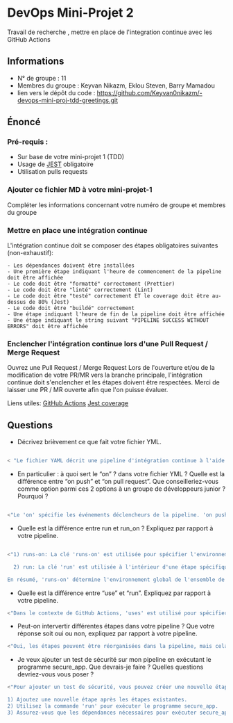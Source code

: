 # DevOps Mini-Projet 2
Travail de recherche , mettre en place de l'integration continue avec les GitHub Actions

## Informations
- N° de groupe : 11
- Membres du groupe : Keyvan Nikazm, Eklou Steven, Barry Mamadou
- lien vers le dépôt du code : https://github.com/Keyvan0nikazm/-devops-mini-proj-tdd-greetings.git


## Énoncé

### Pré-requis :
- Sur base de votre mini-projet 1 (TDD)
- Usage de [JEST](https://jestjs.io/docs/getting-started) obligatoire
- Utilisation pulls requests


### Ajouter ce fichier MD à votre mini-projet-1
Compléter les informations concernant votre numéro de groupe et membres du groupe

### Mettre en place une intégration continue
L'intégration continue doit se composer des étapes obligatoires suivantes (non-exhaustif):

    - Les dépendances doivent être installées
    - Une première étape indiquant l'heure de commencement de la pipeline doit être affichée
    - Le code doit être "formatté" correctement (Prettier)
    - Le code doit être "linté" correctement (Lint)
    - Le code doit être "testé" correctement ET le coverage doit être au-dessus de 80% (Jest)
    - Le code doit être "buildé" correctement
    - Une étape indiquant l'heure de fin de la pipeline doit être affichée
    - Une étape indiquant le string suivant "PIPELINE SUCCESS WITHOUT ERRORS" doit être affichée

### Enclencher l'intégration continue lors d'une Pull Request / Merge Request
Ouvrez une Pull Request / Merge Request 
Lors de l'ouverture et/ou de la modification de votre PR/MR vers la branche principale, l'intégration continue doit s'enclencher et les étapes doivent être respectées.
Merci de laisser une PR / MR ouverte afin que l'on puisse évaluer.


Liens utiles:
[GitHub Actions](https://docs.github.com/fr/actions)
[Jest coverage](https://www.valentinog.com/blog/jest-coverage/)

## Questions

- Décrivez brièvement ce que fait votre fichier YML.  
```bash

< "Le fichier YAML décrit une pipeline d'intégration continue à l'aide de GitHub Actions. La pipeline s'exécute sur les événements de push (sauf sur la branche principale) et de pull request sur la branche principale. Les étapes comprennent la configuration de l'environnement, l'affichage de l'heure de début et de fin, l'installation des dépendances, le formattage du code avec Prettier, le linting du code, les tests avec Jest (avec un seuil de couverture de 80%), la construction du code, et enfin l'affichage d'un message de succès si la pipeline est réussie.">
```
- En particulier : à quoi sert le “on” ? dans votre fichier YML ?  Quelle est la différence entre “on push” et “on pull request”. Que conseilleriez-vous comme option parmi ces 2 options à un groupe de développeurs junior ? Pourquoi ? 
```bash

<"Le 'on' spécifie les événements déclencheurs de la pipeline. 'on push' déclenche la pipeline lorsqu'un commit est poussé (sauf sur la branche principale), tandis que 'on pull_request' déclenche la pipeline lorsqu'une pull request est ouverte ou mise à jour sur la branche principale. Pour les développeurs juniors, il est recommandé d'utiliser 'on pull_request' car cela permet de tester le code avant qu'il ne soit fusionné dans la branche principale, aidant ainsi à détecter les erreurs plus tôt dans le processus de développement.">
```

- Quelle est la différence entre run et run_on ?  Expliquez par rapport à votre pipeline.  
```bash

<"1) runs-on: La clé 'runs-on' est utilisée pour spécifier l'environnement d'exécution global pour toutes les étapes d'une job. Dans votre pipeline, 'runs-on: ubuntu-latest' indique que toutes les étapes de la job s'exécuteront sur une machine virtuelle avec le système d'exploitation Ubuntu de la dernière version disponible.

  2) run: La clé 'run' est utilisée à l'intérieur d'une étape spécifique pour spécifier les commandes à exécuter. Chaque occurrence de la commande 'run' représente une étape individuelle de la job. Dans votre pipeline, chaque bloc - name avec une commande run représente une étape particulière où les commandes spécifiées seront exécutées.

En résumé, 'runs-on' détermine l'environnement global de l'ensemble de la job, tandis que 'run' spécifie les commandes à exécuter à l'intérieur d'une étape spécifique de cette job.">
```

- Quelle est la différence entre “use” et “run”. Expliquez par rapport à votre pipeline. 
```bash
<"Dans le contexte de GitHub Actions, 'uses' est utilisé pour spécifier une action GitHub ou un script personnalisé à exécuter, tandis que 'run' est utilisé pour exécuter une commande directement dans le shell de la machine virtuelle. Dans la pipeline fournie, 'uses' est utilisé pour inclure des actions préexistantes telles que 'actions/checkout' et 'actions/setup-node', tandis que 'run' est utilisé pour les commandes spécifiques à exécuter, comme l'affichage de l'heure, l'installation des dépendances, etc.">
```

- Peut-on intervertir différentes étapes dans votre pipeline ? Que votre réponse soit oui ou non, expliquez par rapport à votre pipeline. 
```bash
<"Oui, les étapes peuvent être réorganisées dans la pipeline, mais cela doit être fait avec précaution. Par exemple, le formattage du code et le linting du code peuvent généralement être intervertis sans problème, car ce sont des tâches indépendantes. Cependant, certaines étapes, comme les tests, doivent être exécutées après le formattage et le linting pour garantir que le code testé est bien formaté et linté.">
```

- Je veux ajouter un test de sécurité sur mon pipeline en exécutant le programme secure_app. Que devrais-je faire ?  Quelles questions devriez-vous vous poser ? 
```bash
<"Pour ajouter un test de sécurité, vous pouvez créer une nouvelle étape dans votre pipeline qui exécute le programme secure_app. Voici ce que vous pouvez faire :

1) Ajoutez une nouvelle étape après les étapes existantes.
2) Utilisez la commande 'run' pour exécuter le programme secure_app.
3) Assurez-vous que les dépendances nécessaires pour exécuter secure_app sont installées dans l'étape appropriée (peut-être dans l'étape 'Installation de npm' si elles sont basées sur Node.js).">